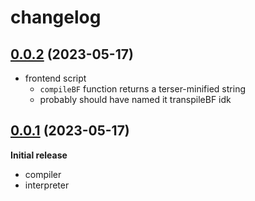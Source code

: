# changelog

## [0.0.2](https://github.com/RuralAnemone/ts-bf/releases/tag/v0.0.2) (2023-05-17)

- frontend script
	- `compileBF` function returns a terser-minified string
	- probably should have named it transpileBF idk

## [0.0.1](https://github.com/RuralAnemone/ts-bf/releases/tag/v0.0.1) (2023-05-17)

**Initial release**

- compiler
- interpreter